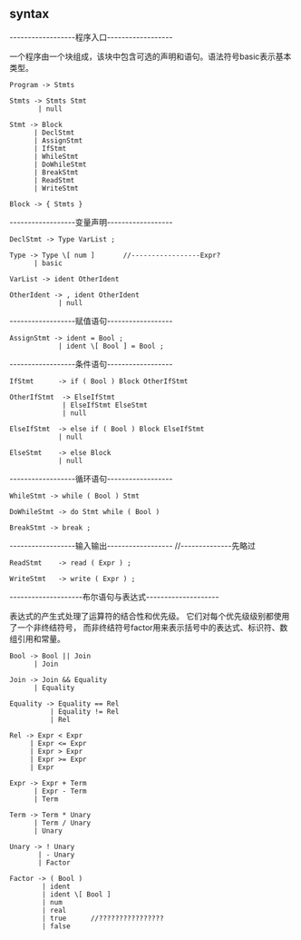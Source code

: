 ## syntax

------------------程序入口------------------

一个程序由一个块组成，该块中包含可选的声明和语句。语法符号basic表示基本类型。  

    Program -> Stmts
    
    Stmts -> Stmts Stmt
           | null
    
    Stmt -> Block
          | DeclStmt
          | AssignStmt
          | IfStmt
          | WhileStmt
          | DoWhileStmt
          | BreakStmt
          | ReadStmt
          | WriteStmt
          
    Block -> { Stmts }

------------------变量声明------------------

    DeclStmt -> Type VarList ;
    
    Type -> Type \[ num ]       //-----------------Expr?
          | basic
    
    VarList -> ident OtherIdent
    
    OtherIdent -> , ident OtherIdent
                | null

------------------赋值语句------------------

    AssignStmt -> ident = Bool ;
                | ident \[ Bool ] = Bool ;

------------------条件语句------------------

    IfStmt      -> if ( Bool ) Block OtherIfStmt
    
    OtherIfStmt  -> ElseIfStmt
                 | ElseIfStmt ElseStmt
                 | null
    
    ElseIfStmt  -> else if ( Bool ) Block ElseIfStmt
                | null
    
    ElseStmt    -> else Block
                | null

------------------循环语句------------------

    WhileStmt -> while ( Bool ) Stmt
    
    DoWhileStmt -> do Stmt while ( Bool )
    
    BreakStmt -> break ;

------------------输入输出------------------        //--------------先略过

    ReadStmt    -> read ( Expr ) ;
    
    WriteStmt   -> write ( Expr ) ;

--------------------布尔语句与表达式--------------------

表达式的产生式处理了运算符的结合性和优先级。
它们对每个优先级级别都使用了一个非终结符号，
而非终结符号factor用来表示括号中的表达式、标识符、数组引用和常量。  

    Bool -> Bool || Join
          | Join
    
    Join -> Join && Equality
          | Equality
    
    Equality -> Equality == Rel
              | Equality != Rel
              | Rel
    
    Rel -> Expr < Expr
         | Expr <= Expr
         | Expr > Expr
         | Expr >= Expr
         | Expr
    
    Expr -> Expr + Term
          | Expr - Term
          | Term
             
    Term -> Term * Unary
          | Term / Unary
          | Unary
    
    Unary -> ! Unary
           | - Unary
           | Factor
    
    Factor -> ( Bool )
            | ident
            | ident \[ Bool ]
            | num
            | real
            | true      //????????????????
            | false


















